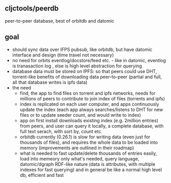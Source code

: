 ## cljctools/peerdb
peer-to-peer database, best of orbitdb and datomic

## goal

- should sync data over IFPS pubsub, like orbitdb, but have datomic interface and design (time travel not necessary)
- no need for orbits eventlog/docstore/feed etc. - like in datomic, eventlog is tranasaction log , else is high level abstraction for querying
- database data must be stored on IPFS: so that peers could use DHT, torrent-like benefits of downloading data peer-to-peer (partial and full, all that database writes is ipfs data)
- the need 
  - find, the app to find files on torrent and ipfs networks, needs for millions of peers to contribute to join index of files (torrents and ipfs)
  - index is replicated on each user computer, and apps continuously update the index (each app always searches/listens to DHT for new files or to update seeder count, and would write to index)
  -  app on first install downloads existing index (e.g. 2million entries) from peers, and user can query it locally, a complete database, with full text serach, with sort by, count etc.
  - orbitdb currently (0.26.1) is slow for writing data (even just for thousands of files), and requires the whole data to be loaded into memory (improvements are outlined in their roadmap)
  - what is needed to fast update/delete thousands of entries easily, load into memeory only what's needed, query language, datomic/dgraph RDF-like nature (data is attributes, with multiple indexes for fast querying) and in general be like a normal high level db, efficient and fast